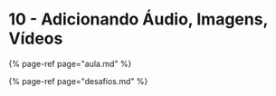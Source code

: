 # 10 - Adicionando Áudio, Imagens, Vídeos

{% page-ref page="aula.md" %}

{% page-ref page="desafios.md" %}

